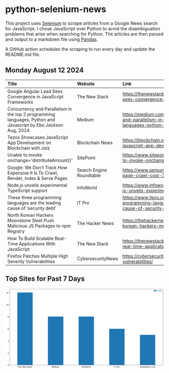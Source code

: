 # python-selenium-news

This project uses [Selenium](https://www.seleniumhq.org/) to scrape articles from a Google News search for JavaScript.
I chose JavaScript over Python to avoid the disambiguation problems that arise when searching for Python.
The articles are then parsed and output to a markdown file using [Pandas](https://pandas.pydata.org/).

A GitHub action schedules the scraping to run every day and update the README.md file.

## Monday August 12 2024


| Title                                                                                                            | Website                  | Link                                                                                                                           |
|:-----------------------------------------------------------------------------------------------------------------|:-------------------------|:-------------------------------------------------------------------------------------------------------------------------------|
| Google Angular Lead Sees Convergence in JavaScript Frameworks                                                    | The New Stack            | https://thenewstack.io/google-angular-lead-sees-convergence-in-javascript-frameworks/                                          |
| Concurrency and Parallelism in the top 2 programming languages, Python and Javascript  by Ebo Jackson  Aug, 2024 | Medium                   | https://medium.com/@ebojacky/concurrency-and-parallelism-in-the-top-2-programming-languages-python-and-javascript-a126d459ffbd |
| Tezos Showcases JavaScript App Development on Blockchain with Jstz                                               | Blockchain News          | https://blockchain.news/news/tezos-showcases-javascript-app-development-blockchain-jstz                                        |
| Unable to invoke onchange='distributeAmount()'                                                                   | SitePoint                | https://www.sitepoint.com/community/t/unable-to-invoke-onchange-distributeamount/453516                                        |
| Google: We Don't Track How Expensive It Is To Crawl, Render, Index & Serve Pages                                 | Search Engine Roundtable | https://www.seroundtable.com/google-search-page-crawl-cost-37871.html                                                          |
| Node.js unveils experimental TypeScript support                                                                  | InfoWorld                | https://www.infoworld.com/article/3484820/node-js-unveils-experimental-typescript-support.html                                 |
| These three programming languages are the leading cause of ‘security debt’                                       | IT Pro                   | https://www.itpro.com/software/these-three-programming-languages-are-the-leading-cause-of-security-debt                        |
| North Korean Hackers Moonstone Sleet Push Malicious JS Packages to npm Registry                                  | The Hacker News          | https://thehackernews.com/2024/08/north-korean-hackers-moonstone-sleet.html                                                    |
| How To Build Scalable Real-Time Applications With JavaScript                                                     | The New Stack            | https://thenewstack.io/how-to-build-scalable-real-time-applications-with-javascript/                                           |
| Firefox Patches Multiple High Severity Vulnerabilities                                                           | CybersecurityNews        | https://cybersecuritynews.com/firefox-patches-vulnerabilities/                                                                 |
## Top Sites for Past 7 Days

![Graph of Top Sites](https://raw.githubusercontent.com/dan-mba/python-selenium-news/main/last-week.png)
